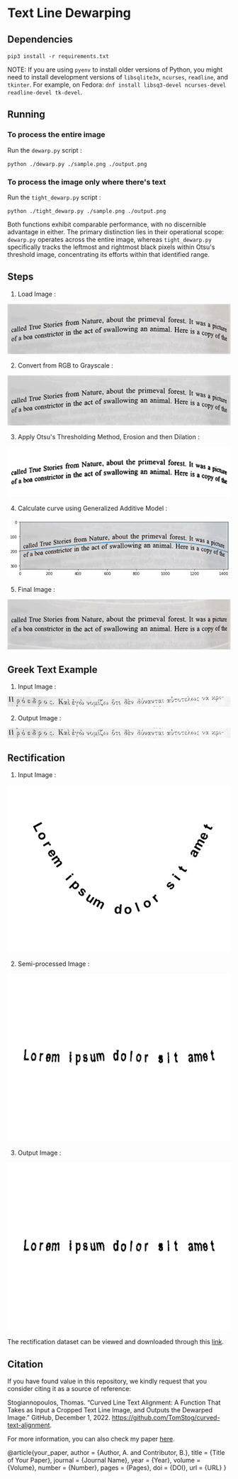 # Text Line Dewarping

## Dependencies

```shell
pip3 install -r requirements.txt
```

NOTE: If you are using `pyenv` to install older versions of Python, you might need to install development versions of `libsqlite3x`, `ncurses`, `readline`, and `tkinter`. For example, on Fedora: `dnf install libsq3-devel ncurses-devel readline-devel tk-devel`.

## Running

### To process the entire image

Run the `dewarp.py` script :

```shell
python ./dewarp.py ./sample.png ./output.png
```

### To process the image only where there's text

Run the `tight_dewarp.py` script :

```shell
python ./tight_dewarp.py ./sample.png ./output.png
```

Both functions exhibit comparable performance, with no discernible advantage in either. The primary distinction lies in their operational scope: `dewarp.py` operates across the entire image, whereas `tight_dewarp.py` specifically tracks the leftmost and rightmost black pixels within Otsu's threshold image, concentrating its efforts within that identified range.

## Steps

1) Load Image :

![Original image](./images/sample.png?raw=true)

2) Convert from RGB to Grayscale :

![Output image](./images/gray.png?raw=true)

3) Apply Otsu's Thresholding Method, Erosion and then Dilation :

![Original image](./images/otsu.png?raw=true)

4) Calculate curve using Generalized Additive Model :

![Output image](./images/poly.png?raw=true)

5) Final Image :

![Output image](./images/output.png?raw=true)

## Greek Text Example

1) Input Image :

![Output image](./images/greek_input.png?raw=true)

2) Output Image :

![Output image](./images/greek_output.png?raw=true)

## Rectification

1) Input Image :

![Output image](./images/fig2.png?raw=true)

2) Semi-processed Image :

![Output image](./images/fig2-semi.png?raw=true)

3) Output Image :

![Output image](./images/fig2-final.png?raw=true)

The rectification dataset can be viewed and downloaded through this [link](https://mega.nz/folder/CQJhEQqB#J4IrsiatBhKXYn14K9IzMQ).

## Citation

If you have found value in this repository, we kindly request that you consider citing it as a source of reference:

Stogiannopoulos, Thomas. “Curved Line Text Alignment: A Function That Takes as Input a Cropped Text Line Image, and Outputs the Dewarped Image.”
GitHub, December 1, 2022. https://github.com/TomStog/curved-text-alignment.

For more information, you can also check my paper [here](https://doi.org/10.3390/signals5040039).

@article{your_paper,
    author = {Author, A. and Contributor, B.},
    title = {Title of Your Paper},
    journal = {Journal Name},
    year = {Year},
    volume = {Volume},
    number = {Number},
    pages = {Pages},
    doi = {DOI},
    url = {URL}
}
